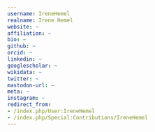 ```yaml
---
username: IreneHemel
realname: Irene Hemel
website: ~
affiliation: ~
bio: ~
github: ~
orcid: ~
linkedin: ~
googlescholar: ~
wikidata: ~
twitter: ~
mastodon-url: ~
meta: ~
instagram: ~
redirect_from:
- /index.php/User:IreneHemel
- /index.php/Special:Contributions/IreneHemel
---
```

